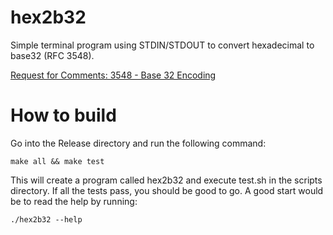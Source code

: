 # hex2b32
Simple terminal program using STDIN/STDOUT to convert hexadecimal to base32 (RFC 3548).

[Request for Comments: 3548 - Base 32 Encoding](https://tools.ietf.org/html/rfc3548#section-5)

# How to build
Go into the Release directory and run the following command:
```shell
make all && make test
```
This will create a program called hex2b32 and execute test.sh in the scripts directory.
If all the tests pass, you should be good to go.  A good start would be to read the help by running:
```shell
./hex2b32 --help
```
